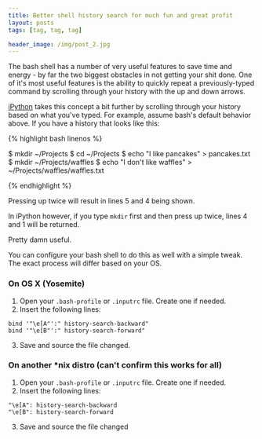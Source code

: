 ```yaml
---
title: Better shell history search for much fun and great profit
layout: posts
tags: [tag, tag, tag]

header_image: /img/post_2.jpg
---
```


The bash shell has a number of very useful features to save time and energy - by far the two biggest obstacles in not getting your shit done. One of it's most useful features is the ability to quickly repeat a previously-typed command by scrolling through your history with the up and down arrows. 

[iPython](http://ipython.org/) takes this concept a bit further by scrolling through your history based on what you've typed. For example, assume bash's default behavior above. If you have a history that looks like this:

{% highlight bash linenos %}

$ mkdir ~/Projects
$ cd ~/Projects
$ echo "I like pancakes" > pancakes.txt
$ mkdir ~/Projects/waffles
$ echo "I don't like waffles" > ~/Projects/waffles/waffles.txt

{% endhighlight %}

Pressing up twice will result in lines 5 and 4 being shown.

In iPython however, if you type ```mkdir``` first and then press up twice, lines 4 and 1 will be returned.

Pretty damn useful.

You can configure your bash shell to do this as well with a simple tweak. The exact process will differ based on your OS.

### On OS X (Yosemite)

1. Open your ```.bash-profile``` or ```.inputrc``` file. Create one if needed.
2. Insert the following lines:

```
bind '"\e[A"':" history-search-backward"
bind '"\e[B"':" history-search-forward"
```

3. Save and source the file changed.

### On another *nix distro (can't confirm this works for all)

1. Open your ```.bash-profile``` or ```.inputrc``` file. Create one if needed.
2. Insert the following lines:

```
"\e[A": history-search-backward
"\e[B": history-search-forward
```

3. Save and source the file changed